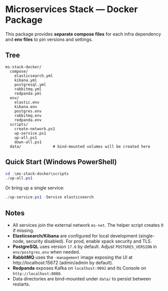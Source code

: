 # Microservices Stack — Docker Package

This package provides **separate compose files** for each infra dependency and **env files** to pin versions and settings.

## Tree

```
ms-stack-docker/
  compose/
    elasticsearch.yml
    kibana.yml
    postgresql.yml
    rabbitmq.yml
    redpanda.yml
  env/
    elastic.env
    kibana.env
    postgres.env
    rabbitmq.env
    redpanda.env
  scripts/
    create-network.ps1
    up-service.ps1
    up-all.ps1
    down-all.ps1
  data/              # bind-mounted volumes will be created here
```

## Quick Start (Windows PowerShell)

```powershell
cd .\ms-stack-docker\scripts
./up-all.ps1
```

Or bring up a single service:

```powershell
./up-service.ps1 -Service elasticsearch
```

## Notes

- All services join the external network `ms-net`. The helper script creates it if missing.
- **Elasticsearch/Kibana** are configured for local development (single-node, security disabled). For prod, enable xpack security and TLS.
- **PostgreSQL** uses version `17.6` by default. Adjust `POSTGRES_VERSION` in `env/postgres.env` when needed.
- **RabbitMQ** uses the `-management` image exposing the UI at http://localhost:15672 (admin/admin by default).
- **Redpanda** exposes Kafka on `localhost:9092` and its Console on `http://localhost:8080`.
- Data directories are bind-mounted under `data/` to persist between restarts.
```

